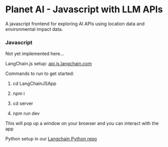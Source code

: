 # Planet AI - Javascript with LLM APIs

A javascript frontend for exploring AI APIs using location data and environmental impact data.

### Javascript

Not yet implemented here...

LangChain.js setup: [api.js.langchain.com](https://api.js.langchain.com)

Commands to run to get started:

1. cd LangChainJSApp

2. npm i

3. cd server

4. npm run dev

This will pop up a window on your browser and you can interact with the app

Python setup in our [Langchain Python repo](https://github.com/ModelEarth/langchain)
